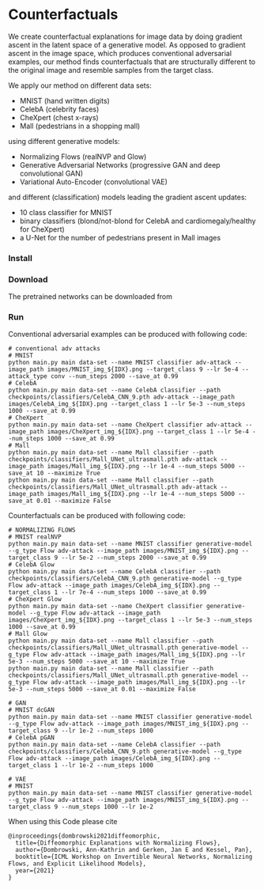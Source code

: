 # Counterfactuals

We create counterfactual explanations for image data by doing gradient ascent in the latent space of a generative model.
As opposed to gradient ascent in the image space, which produces conventional adversarial examples, our method finds counterfactuals that are structurally different to the original image and resemble samples from the target class.

We apply our method on different data sets: 
- MNIST (hand written digits)
- CelebA (celebrity faces)
- CheXpert (chest x-rays)
- Mall (pedestrians in a shopping mall)

using different generative models:
- Normalizing Flows (realNVP and Glow)
- Generative Adversarial Networks (progressive GAN and deep convolutional GAN)
- Variational Auto-Encoder (convolutional VAE)

and different (classification) models leading the gradient ascent updates:
- 10 class classifier for MNIST
- binary classifiers (blond/not-blond for CelebA and cardiomegaly/healthy for CheXpert)
- a U-Net for the number of pedestrians present in Mall images

### Install


### Download
The pretrained networks can be downloaded from

### Run
Conventional adversarial examples can be produced with following code:
```
# conventional adv attacks
# MNIST
python main.py main data-set --name MNIST classifier adv-attack --image_path images/MNIST_img_${IDX}.png --target_class 9 --lr 5e-4 --attack_type conv --num_steps 2000 --save_at 0.99
# CelebA
python main.py main data-set --name CelebA classifier --path checkpoints/classifiers/CelebA_CNN_9.pth adv-attack --image_path images/CelebA_img_${IDX}.png --target_class 1 --lr 5e-3 --num_steps 1000 --save_at 0.99
# CheXpert
python main.py main data-set --name CheXpert classifier adv-attack --image_path images/CheXpert_img_${IDX}.png --target_class 1 --lr 5e-4 --num_steps 1000 --save_at 0.99
# Mall
python main.py main data-set --name Mall classifier --path checkpoints/classifiers/Mall_UNet_ultrasmall.pth adv-attack --image_path images/Mall_img_${IDX}.png --lr 1e-4 --num_steps 5000 --save_at 10 --maximize True
python main.py main data-set --name Mall classifier --path checkpoints/classifiers/Mall_UNet_ultrasmall.pth adv-attack --image_path images/Mall_img_${IDX}.png --lr 1e-4 --num_steps 5000 --save_at 0.01 --maximize False

```
Counterfactuals can be produced with following code:
```
# NORMALIZING FLOWS
# MNIST realNVP
python main.py main data-set --name MNIST classifier generative-model --g_type Flow adv-attack --image_path images/MNIST_img_${IDX}.png --target_class 9 --lr 5e-2 --num_steps 2000 --save_at 0.99
# CelebA Glow
python main.py main data-set --name CelebA classifier --path checkpoints/classifiers/CelebA_CNN_9.pth generative-model --g_type Flow adv-attack --image_path images/CelebA_img_${IDX}.png --target_class 1 --lr 7e-4 --num_steps 1000 --save_at 0.99
# CheXpert Glow
python main.py main data-set --name CheXpert classifier generative-model --g_type Flow adv-attack --image_path images/CheXpert_img_${IDX}.png --target_class 1 --lr 5e-3 --num_steps 1000 --save_at 0.99
# Mall Glow
python main.py main data-set --name Mall classifier --path checkpoints/classifiers/Mall_UNet_ultrasmall.pth generative-model --g_type Flow adv-attack --image_path images/Mall_img_${IDX}.png --lr 5e-3 --num_steps 5000 --save_at 10 --maximize True
python main.py main data-set --name Mall classifier --path checkpoints/classifiers/Mall_UNet_ultrasmall.pth generative-model --g_type Flow adv-attack --image_path images/Mall_img_${IDX}.png --lr 5e-3 --num_steps 5000 --save_at 0.01 --maximize False

# GAN
# MNIST dcGAN
python main.py main data-set --name MNIST classifier generative-model --g_type Flow adv-attack --image_path images/MNIST_img_${IDX}.png --target_class 9 --lr 1e-2 --num_steps 1000
# CelebA pGAN
python main.py main data-set --name CelebA classifier --path checkpoints/classifiers/CelebA_CNN_9.pth generative-model --g_type Flow adv-attack --image_path images/CelebA_img_${IDX}.png --target_class 1 --lr 1e-2 --num_steps 1000

# VAE
# MNIST
python main.py main data-set --name MNIST classifier generative-model --g_type Flow adv-attack --image_path images/MNIST_img_${IDX}.png --target_class 9 --num_steps 1000 --lr 1e-2

```

When using this Code please cite

```
@inproceedings{dombrowski2021diffeomorphic,
  title={Diffeomorphic Explanations with Normalizing Flows},
  author={Dombrowski, Ann-Kathrin and Gerken, Jan E and Kessel, Pan},
  booktitle={ICML Workshop on Invertible Neural Networks, Normalizing Flows, and Explicit Likelihood Models},
  year={2021}
}
```